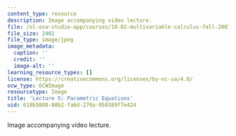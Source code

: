 ```yaml
---
content_type: resource
description: Image accompanying video lecture.
file: /ol-ocw-studio-app/courses/18-02-multivariable-calculus-fall-2007/618b500888b2fa6d270a950389f7e424_05.jpg
file_size: 2402
file_type: image/jpeg
image_metadata:
  caption: ''
  credit: ''
  image-alt: ''
learning_resource_types: []
license: https://creativecommons.org/licenses/by-nc-sa/4.0/
ocw_type: OCWImage
resourcetype: Image
title: 'Lecture 5: Parametric Equations'
uid: 618b5008-88b2-fa6d-270a-950389f7e424
---
```

Image accompanying video lecture.